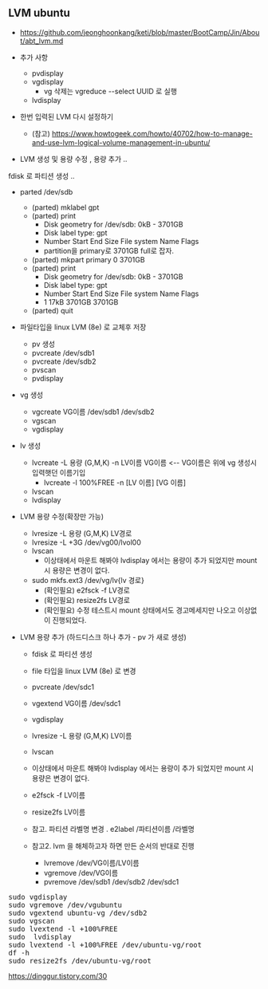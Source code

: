 ## LVM ubuntu
- https://github.com/jeonghoonkang/keti/blob/master/BootCamp/Jin/About/abt_lvm.md
- 추가 사항
  - pvdisplay
  - vgdisplay
    - vg 삭제는 vgreduce --select UUID 로 실행 
  - lvdisplay
- 한번 입력된 LVM 다시 설정하기
  - (참고) https://www.howtogeek.com/howto/40702/how-to-manage-and-use-lvm-logical-volume-management-in-ubuntu/
  
  
- LVM 생성 및 용량 수정 , 용량 추가 ..

 

fdisk 로 파티션 생성 .. 

- parted /dev/sdb
  - (parted) mklabel gpt
  - (parted) print                                                           
    - Disk geometry for /dev/sdb: 0kB - 3701GB
    - Disk label type: gpt
    - Number  Start   End     Size    File system  Name  Flags
    - partition을 primary로 3701GB full로 잡자.
  - (parted) mkpart primary 0 3701GB
  - (parted) print                                                           
    - Disk geometry for /dev/sdb: 0kB - 3701GB
    - Disk label type: gpt
    - Number  Start   End     Size    File system  Name  Flags
    - 1       17kB    3701GB  3701GB                                    
  - (parted) quit                                                            


- 파일타입을  linux LVM (8e) 로 교체후 저장
  - pv 생성
  - pvcreate /dev/sdb1
  - pvcreate /dev/sdb2
  - pvscan
  - pvdisplay

- vg 생성
  - vgcreate VG이름 /dev/sdb1 /dev/sdb2
  - vgscan
  - vgdisplay

- lv 생성
  - lvcreate -L 용량 (G,M,K) -n  LV이름 VG이름     <-- VG이름은 위에 vg 생성시 입력햇던 이름기입
    - lvcreate -l 100%FREE -n [LV 이름] [VG 이름] 
  - lvscan
  - lvdisplay 

- LVM 용량 수정(확장만 가능)
  - lvresize -L 용량 (G,M,K) LV경로
  - lvresize -L +3G /dev/vg00/lvol00
  - lvscan
    - 이상태에서 마운트 해봐야 lvdisplay  에서는 용량이 추가 되었지만 mount 시 용량은 변경이 없다.
  - sudo mkfs.ext3 /dev/vg/lv{lv 경로} 
    - (확인필요) e2fsck -f LV경로
    - (확인필요) resize2fs LV경로
    - (확인필요) 수정 테스트시 mount 상태에서도 경고메세지만 나오고 이상없이 진행되었다. 

- LVM  용량 추가 (하드디스크 하나 추가 - pv 가 새로 생성)
  - fdisk 로 파티션 생성
  - file 타입을 linux LVM (8e) 로 변경

  - pvcreate /dev/sdc1
  - vgextend VG이름 /dev/sdc1
  - vgdisplay

  - lvresize -L 용량 (G,M,K) LV이름
  - lvscan
  - 이상태에서 마운트 해봐야 lvdisplay  에서는 용량이 추가 되었지만 mount 시 용량은 변경이 없다.

  - e2fsck -f LV이름
  - resize2fs LV이름

  - 참고. 파티션 라벨명 변경 . e2label /파티션이름 /라벨명
  - 참고2. lvm 을 해체하고자 하면 만든 순서의 반대로 진행

    - lvremove /dev/VG이름/LV이름
    - vgremove /dev/VG이름
    - pvremove /dev/sdb1 /dev/sdb2 /dev/sdc1


<pre>
sudo vgdisplay
sudo vgremove /dev/vgubuntu                                                                                                                                          
sudo vgextend ubuntu-vg /dev/sdb2                                                                                                                                
sudo vgscan                                                                                                                                                      
sudo lvextend -l +100%FREE                                                                                                                                         
sudo  lvdisplay                                                                                                                                                  
sudo lvextend -l +100%FREE /dev/ubuntu-vg/root                                                                                                                   
df -h                                                                                                                                                            
sudo resize2fs /dev/ubuntu-vg/root   
</pre>

https://dinggur.tistory.com/30
